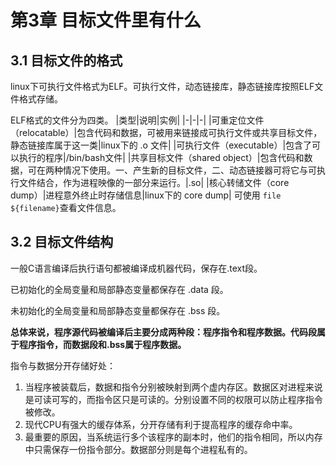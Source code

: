 # 第3章 目标文件里有什么
## 3.1 目标文件的格式
linux下可执行文件格式为ELF。可执行文件，动态链接库，静态链接库按照ELF文件格式存储。

ELF格式的文件分为四类。
|类型|说明|实例|
|-|-|-|
|可重定位文件（relocatable）|包含代码和数据，可被用来链接成可执行文件或共享目标文件，静态链接库属于这一类|linux下的 .o 文件|
|可执行文件（executable）|包含了可以执行的程序|/bin/bash文件|
|共享目标文件（shared object）|包含代码和数据，可在两种情况下使用。一、产生新的目标文件，二、动态链接器可将它与可执行文件结合，作为进程映像的一部分来运行。|.so|
|核心转储文件（core dump）|进程意外终止时存储信息|linux下的 core dump|
可使用 `file ${filename}`查看文件信息。
## 3.2 目标文件结构
一般C语言编译后执行语句都被编译成机器代码，保存在.text段。

已初始化的全局变量和局部静态变量都保存在 .data 段。

未初始化的全局变量和局部静态变量都保存在 .bss 段。

**总体来说，程序源代码被编译后主要分成两种段：程序指令和程序数据。代码段属于程序指令，而数据段和.bss属于程序数据。**

指令与数据分开存储好处：
1. 当程序被装载后，数据和指令分别被映射到两个虚内存区。数据区对进程来说是可读可写的，而指令区只是可读的。分别设置不同的权限可以防止程序指令被修改。
2. 现代CPU有强大的缓存体系，分开存储有利于提高程序的缓存命中率。
3. 最重要的原因，当系统运行多个该程序的副本时，他们的指令相同，所以内存中只需保存一份指令部分。数据部分则是每个进程私有的。